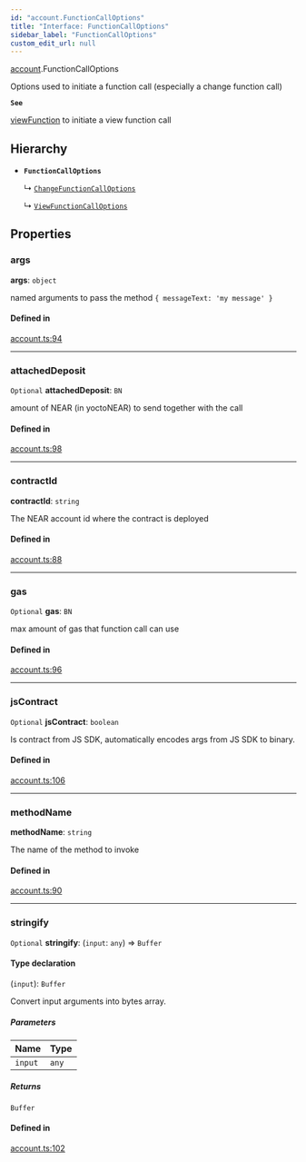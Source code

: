```yaml
---
id: "account.FunctionCallOptions"
title: "Interface: FunctionCallOptions"
sidebar_label: "FunctionCallOptions"
custom_edit_url: null
---
```


[account](../modules/account.md).FunctionCallOptions

Options used to initiate a function call (especially a change function call)

**`See`**

[viewFunction](../classes/account.Account.md#viewfunction) to initiate a view function call

## Hierarchy

- **`FunctionCallOptions`**

  ↳ [`ChangeFunctionCallOptions`](account.ChangeFunctionCallOptions.md)

  ↳ [`ViewFunctionCallOptions`](account.ViewFunctionCallOptions.md)

## Properties

### args

 **args**: `object`

named arguments to pass the method `{ messageText: 'my message' }`

#### Defined in

[account.ts:94](https://github.com/near/near-api-js/blob/ef6d7fbf/packages/near-api-js/src/account.ts#L94)

___

### attachedDeposit

 `Optional` **attachedDeposit**: `BN`

amount of NEAR (in yoctoNEAR) to send together with the call

#### Defined in

[account.ts:98](https://github.com/near/near-api-js/blob/ef6d7fbf/packages/near-api-js/src/account.ts#L98)

___

### contractId

 **contractId**: `string`

The NEAR account id where the contract is deployed

#### Defined in

[account.ts:88](https://github.com/near/near-api-js/blob/ef6d7fbf/packages/near-api-js/src/account.ts#L88)

___

### gas

 `Optional` **gas**: `BN`

max amount of gas that function call can use

#### Defined in

[account.ts:96](https://github.com/near/near-api-js/blob/ef6d7fbf/packages/near-api-js/src/account.ts#L96)

___

### jsContract

 `Optional` **jsContract**: `boolean`

Is contract from JS SDK, automatically encodes args from JS SDK to binary.

#### Defined in

[account.ts:106](https://github.com/near/near-api-js/blob/ef6d7fbf/packages/near-api-js/src/account.ts#L106)

___

### methodName

 **methodName**: `string`

The name of the method to invoke

#### Defined in

[account.ts:90](https://github.com/near/near-api-js/blob/ef6d7fbf/packages/near-api-js/src/account.ts#L90)

___

### stringify

 `Optional` **stringify**: (`input`: `any`) => `Buffer`

#### Type declaration

(`input`): `Buffer`

Convert input arguments into bytes array.

##### Parameters

| Name | Type |
| :------ | :------ |
| `input` | `any` |

##### Returns

`Buffer`

#### Defined in

[account.ts:102](https://github.com/near/near-api-js/blob/ef6d7fbf/packages/near-api-js/src/account.ts#L102)
